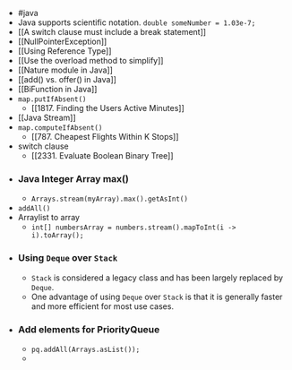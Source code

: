 - #java
- Java supports scientific notation. `double someNumber = 1.03e-7;`
- [[A switch clause must include a break statement]]
- [[NullPointerException]]
- [[Using Reference Type]]
- [[Use the overload method to simplify]]
- [[Nature module in Java]]
- [[add() vs. offer() in Java]]
- [[BiFunction in Java]]
- `map.putIfAbsent()`
	- [[1817. Finding the Users Active Minutes]]
- [[Java Stream]]
- `map.computeIfAbsent()`
	- [[787. Cheapest Flights Within K Stops]]
- switch clause
	- [[2331. Evaluate Boolean Binary Tree]]
- ### Java Integer Array max()
	- `Arrays.stream(myArray).max().getAsInt()`
- `addAll()`
- Arraylist to array
	- `int[] numbersArray = numbers.stream().mapToInt(i -> i).toArray();`
- ### Using `Deque` over `Stack`
	- `Stack` is considered a legacy class and has been largely replaced by `Deque`.
	- One advantage of using `Deque` over `Stack` is that it is generally faster and more efficient for most use cases.
- ### Add elements for PriorityQueue
	- `pq.addAll(Arrays.asList());`
	-